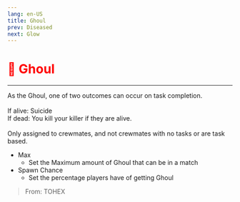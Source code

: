 ```yaml
---
lang: en-US
title: Ghoul
prev: Diseased
next: Glow
---
```


# <font color=#ff0000>👻 <b>Ghoul</b></font> <Badge text="Mixed" type="tip" vertical="middle"/>
---

As the Ghoul, one of two outcomes can occur on task completion.<br><br>
If alive: Suicide<br>
If dead: You kill your killer if they are alive.<br><br>
Only assigned to crewmates, and not crewmates with no tasks or are task based.
* Max
  * Set the Maximum amount of Ghoul that can be in a match
* Spawn Chance
  * Set the percentage players have of getting Ghoul

> From: TOHEX